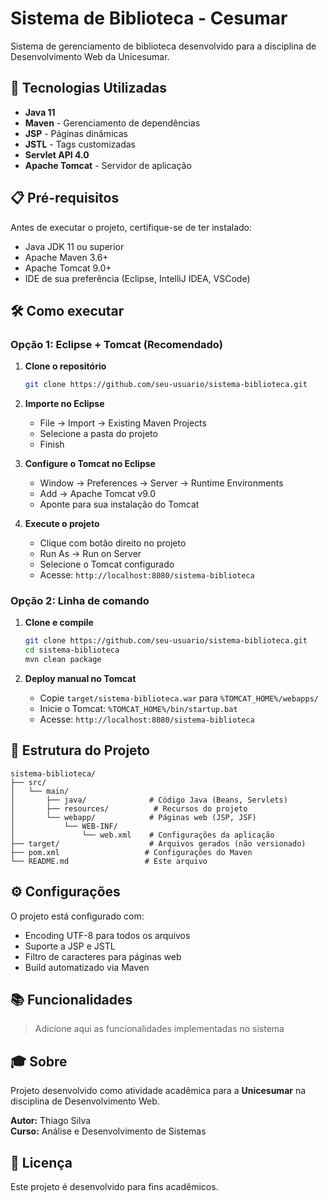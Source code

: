 # Sistema de Biblioteca - Cesumar

Sistema de gerenciamento de biblioteca desenvolvido para a disciplina de Desenvolvimento Web da Unicesumar.

## 🚀 Tecnologias Utilizadas

- **Java 11**
- **Maven** - Gerenciamento de dependências
- **JSP** - Páginas dinâmicas
- **JSTL** - Tags customizadas
- **Servlet API 4.0**
- **Apache Tomcat** - Servidor de aplicação

## 📋 Pré-requisitos

Antes de executar o projeto, certifique-se de ter instalado:

- Java JDK 11 ou superior
- Apache Maven 3.6+
- Apache Tomcat 9.0+
- IDE de sua preferência (Eclipse, IntelliJ IDEA, VSCode)

## 🛠️ Como executar

### Opção 1: Eclipse + Tomcat (Recomendado)

1. **Clone o repositório**
   ```bash
   git clone https://github.com/seu-usuario/sistema-biblioteca.git
   ```

2. **Importe no Eclipse**
   - File → Import → Existing Maven Projects
   - Selecione a pasta do projeto
   - Finish

3. **Configure o Tomcat no Eclipse**
   - Window → Preferences → Server → Runtime Environments
   - Add → Apache Tomcat v9.0
   - Aponte para sua instalação do Tomcat

4. **Execute o projeto**
   - Clique com botão direito no projeto
   - Run As → Run on Server
   - Selecione o Tomcat configurado
   - Acesse: `http://localhost:8080/sistema-biblioteca`

### Opção 2: Linha de comando

1. **Clone e compile**
   ```bash
   git clone https://github.com/seu-usuario/sistema-biblioteca.git
   cd sistema-biblioteca
   mvn clean package
   ```

2. **Deploy manual no Tomcat**
   - Copie `target/sistema-biblioteca.war` para `%TOMCAT_HOME%/webapps/`
   - Inicie o Tomcat: `%TOMCAT_HOME%/bin/startup.bat`
   - Acesse: `http://localhost:8080/sistema-biblioteca`

## 📁 Estrutura do Projeto

```
sistema-biblioteca/
├── src/
│   └── main/
│       ├── java/              # Código Java (Beans, Servlets)
│       ├── resources/          # Recursos do projeto
│       └── webapp/            # Páginas web (JSP, JSF)
│           └── WEB-INF/
│               └── web.xml    # Configurações da aplicação
├── target/                    # Arquivos gerados (não versionado)
├── pom.xml                   # Configurações do Maven
└── README.md                 # Este arquivo
```

## ⚙️ Configurações

O projeto está configurado com:
- Encoding UTF-8 para todos os arquivos
- Suporte a JSP e JSTL
- Filtro de caracteres para páginas web
- Build automatizado via Maven

## 📚 Funcionalidades

> Adicione aqui as funcionalidades implementadas no sistema

## 🎓 Sobre

Projeto desenvolvido como atividade acadêmica para a **Unicesumar** na disciplina de Desenvolvimento Web.

**Autor:** Thiago Silva  
**Curso:** Análise e Desenvolvimento de Sistemas 

## 📄 Licença

Este projeto é desenvolvido para fins acadêmicos.
